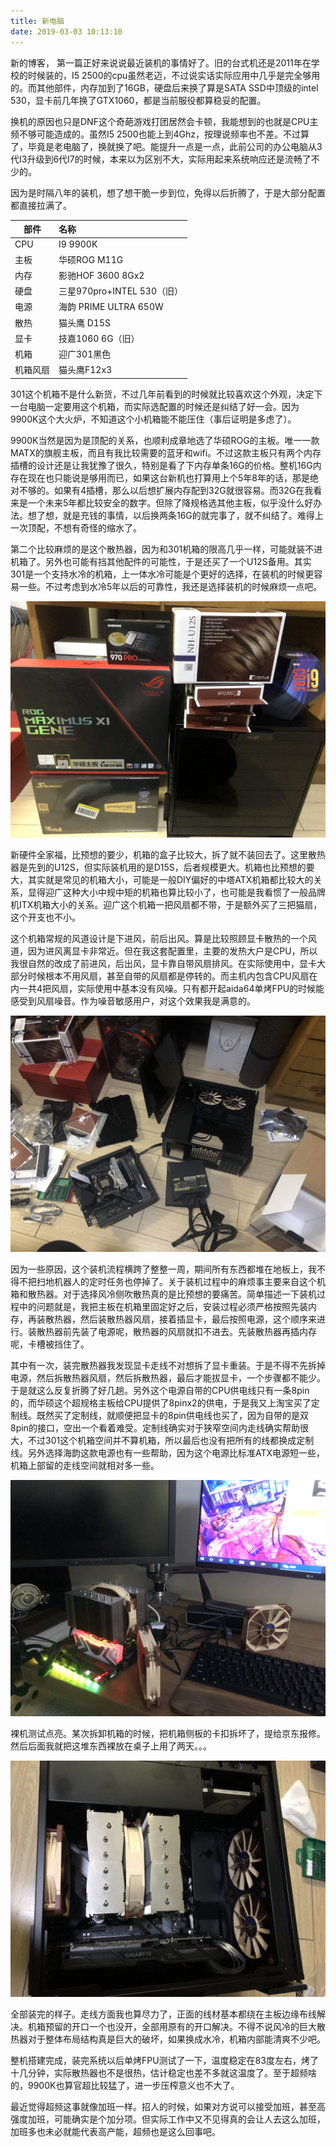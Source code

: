 ```yaml
---
title: 新电脑
date: 2019-03-03 10:13:10
---
```


新的博客， 第一篇正好来说说最近装机的事情好了。旧的台式机还是2011年在学校的时候装的，I5 2500的cpu虽然老迈，不过说实话实际应用中几乎是完全够用的。而其他部件，内存加到了16GB，硬盘后来换了算是SATA SSD中顶级的intel 530，显卡前几年换了GTX1060，都是当前服役都算稳妥的配置。

换机的原因也只是DNF这个奇葩游戏打团居然会卡顿，我能想到的也就是CPU主频不够可能造成的。虽然I5 2500也能上到4Ghz，按理说频率也不差。不过算了，毕竟是老电脑了，换就换了吧。能提升一点是一点，此前公司的办公电脑从3代I3升级到6代I7的时候，本来以为区别不大，实际用起来系统响应还是流畅了不少的。

因为是时隔八年的装机，想了想干脆一步到位，免得以后折腾了，于是大部分配置都直接拉满了。

| 部件     | 名称                       |
| -------- | :------------------------- |
| CPU      | I9 9900K                   |
| 主板     | 华硕ROG M11G               |
| 内存     | 影驰HOF 3600 8Gx2          |
| 硬盘     | 三星970pro+INTEL 530（旧） |
| 电源     | 海韵 PRIME ULTRA 650W      |
| 散热     | 猫头鹰 D15S                |
| 显卡     | 技嘉1060 6G（旧）          |
| 机箱     | 迎广301黑色                |
| 机箱风扇 | 猫头鹰F12x3                |

301这个机箱不是什么新货，不过几年前看到的时候就比较喜欢这个外观，决定下一台电脑一定要用这个机箱，而实际选配置的时候还是纠结了好一会。因为9900K这个大火炉，不知道这个小机箱能不能压住（事后证明是多虑了）。

9900K当然是因为是顶配的关系，也顺利成章地选了华硕ROG的主板。唯一一款MATX的旗舰主板，而且有我比较需要的蓝牙和wifi。不过这款主板只有两个内存插槽的设计还是让我犹豫了很久，特别是看了下内存单条16G的价格。整机16G内存在现在也只能说是够用而已，如果这台新机也打算用上个5年8年的话，那是绝对不够的。如果有4插槽，那么以后想扩展内存配到32G就很容易。而32G在我看来是一个未来5年都比较安全的数字。但除了降规格选其他主板，似乎没什么好办法。想了想，就是充钱的事情，以后换两条16G的就完事了，就不纠结了。难得上一次顶配，不想有奇怪的缩水了。

第二个比较麻烦的是这个散热器，因为和301机箱的限高几乎一样，可能就装不进机箱了。另外也可能有挡其他配件的可能性，于是还买了一个U12S备用。其实301是一个支持水冷的机箱，上一体水冷可能是个更好的选择，在装机的时候更容易一些。不过考虑到水冷5年以后的可靠性，我还是选择装机的时候麻烦一点吧。

![20190220_111353394_iOS](build_new_pc/20190220_111353394_iOS.jpg)

新硬件全家福，比预想的要少，机箱的盒子比较大，拆了就不装回去了。这里散热器是先到的U12S，但实际装机用的是D15S，后者规模更大。机箱也比预想的要大，其实就是常见的机箱大小，可能是一般DIY偏好的中塔ATX机箱都比较大的关系，显得迎广这种大小中规中矩的机箱也算比较小了，也可能是我看惯了一般品牌机ITX机箱大小的关系。迎广这个机箱一把风扇都不带，于是额外买了三把猫扇，这个开支也不小。

这个机箱常规的风道设计是下进风，前后出风。算是比较照顾显卡散热的一个风道，因为进风离显卡非常近。但在我这套配置里，主要的发热大户是CPU，所以我很自然的改成了前进风，后出风，显卡靠自带风扇排风。在实际使用中，显卡大部分时候根本不用风扇，甚至自带的风扇都是停转的。而主机内包含CPU风扇在内一共4把风扇，实际使用中基本没有风噪。只有都开起aida64单烤FPU的时候能感受到风扇噪音。作为噪音敏感用户，对这个效果我是满意的。

![20190221_124810616_iOS](build_new_pc/20190221_124810616_iOS.jpg)

因为一些原因，这个装机流程横跨了整整一周，期间所有东西都堆在地板上，我不得不把扫地机器人的定时任务也停掉了。关于装机过程中的麻烦事主要来自这个机箱和散热器。对于选择风冷侧吹散热真的是比预想的要痛苦。简单描述一下装机过程中的问题就是，我把主板在机箱里固定好之后，安装过程必须严格按照先装内存，再装散热器，然后装散热器风扇，接着插显卡，最后按照电源，这个顺序来进行。装散热器前先装了电源呢，散热器的风扇就扣不进去。先装散热器再插内存呢，卡槽被挡住了。

其中有一次，装完散热器我发现显卡走线不对想拆了显卡重装。于是不得不先拆掉电源，然后拆散热器风扇，然后拆散热器，最后才能拔显卡，一个步骤都不能少。于是就这么反复折腾了好几趟。另外这个电源自带的CPU供电线只有一条8pin的，而华硕这个超规格主板给CPU提供了8pinx2的供电，于是我又上淘宝买了定制线。既然买了定制线，就顺便把显卡的8pin供电线也买了，因为自带的是双8pin的接口，空出一个看着难受。定制线确实对于狭窄空间内走线确实帮助很大，不过301这个机箱空间并不算机箱，所以最后也没有把所有的线都换成定制线。另外选择海韵这款电源也有一些帮助，因为这个电源比标准ATX电源短一些，机箱上部留的走线空间就相对多一些。

![20190226_144313136_iOS](build_new_pc/20190226_144313136_iOS.jpg)

裸机测试点亮。某次拆卸机箱的时候，把机箱侧板的卡扣拆坏了，提给京东报修。然后后面我就把这堆东西裸放在桌子上用了两天。。。

![20190228_163021826_iOS](build_new_pc/20190228_163021826_iOS.jpg)

全部装完的样子。走线方面我也算尽力了，正面的线材基本都绕在主板边缘布线解决。机箱预留的开口一个也没开，全部用原有的开口解决。不得不说风冷的巨大散热器对于整体布局结构真是巨大的破坏，如果换成水冷，机箱内部能清爽不少吧。

整机搭建完成，装完系统以后单烤FPU测试了一下，温度稳定在83度左右，烤了十几分钟，实际散热器也不是很热，估计稳定也差不多就这温度了。至于超频啥的，9900K也算官超比较猛了，进一步压榨意义也不大了。

最近觉得超频这事就像加班一样。招人的时候，如果对方说可以接受加班，甚至高强度加班，可能确实是个加分项。但实际工作中又不见得真的会让人去这么加班，加班多也未必就能代表高产能，超频也是这么回事吧。